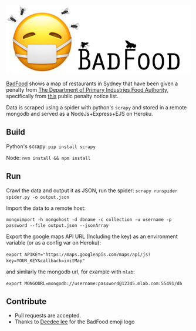 [![BadFood](public/images/badfood.png)](http://badfood.io)


[BadFood](http://BadFood.io) shows a map of restaurants in Sydney that have been given a penalty from [The Department of Primary Industries Food Authority](http://www.foodauthority.nsw.gov.au/), specifically from [this](http://www.foodauthority.nsw.gov.au/penalty-notices/default.aspx?template=results) public penalty notice list.

Data is scraped using a spider with python's `scrapy` and stored in a remote mongodb and served as a NodeJs+Express+EJS on Heroku.

## Build

Python's scrapy: `pip install scrapy`

Node: `nvm install && npm install`

## Run

Crawl the data and output it as JSON, run the spider:
```scrapy runspider spider.py -o output.json```

Import the data to a remote host:

```
mongoimport -h mongohost -d dbname -c collection -u username -p password --file output.json --jsonArray
```

Export the google maps API URL (Including the key) as an environment variable (or as a config var on Heroku):

`export APIKEY="https://maps.googleapis.com/maps/api/js?key=YOUR_KEY&callback=initMap"`

and similarly the mongodb url, for example with `mlab`:

```export MONGOURL=mongodb://username:password@12345.mlab.com:55491/db```


## Contribute

* Pull requests are accepted.
* Thanks to [Deedee lee](http://github.com/deedeedeeps) for the BadFood emoji logo






